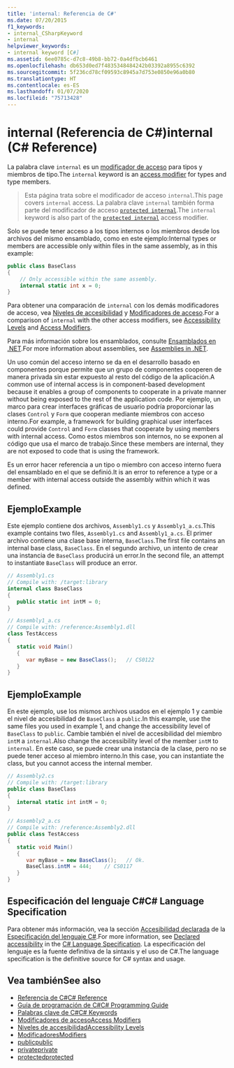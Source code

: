 ```yaml
---
title: 'internal: Referencia de C#'
ms.date: 07/20/2015
f1_keywords:
- internal_CSharpKeyword
- internal
helpviewer_keywords:
- internal keyword [C#]
ms.assetid: 6ee0785c-d7c8-49b8-bb72-0a4dfbcb6461
ms.openlocfilehash: db653d0ed7f4835348484242b03392a8955c6392
ms.sourcegitcommit: 5f236cd78cf09593c8945a7d753e0850e96a0b80
ms.translationtype: HT
ms.contentlocale: es-ES
ms.lasthandoff: 01/07/2020
ms.locfileid: "75713428"
---
```

# <a name="internal-c-reference"></a><span data-ttu-id="67ab1-102">internal (Referencia de C#)</span><span class="sxs-lookup"><span data-stu-id="67ab1-102">internal (C# Reference)</span></span>
<span data-ttu-id="67ab1-103">La palabra clave `internal` es un [modificador de acceso](./access-modifiers.md) para tipos y miembros de tipo.</span><span class="sxs-lookup"><span data-stu-id="67ab1-103">The `internal` keyword is an [access modifier](./access-modifiers.md) for types and type members.</span></span> 
  
 > <span data-ttu-id="67ab1-104">Esta página trata sobre el modificador de acceso `internal`.</span><span class="sxs-lookup"><span data-stu-id="67ab1-104">This page covers `internal` access.</span></span> <span data-ttu-id="67ab1-105">La palabra clave `internal` también forma parte del modificador de acceso [`protected internal`](./protected-internal.md).</span><span class="sxs-lookup"><span data-stu-id="67ab1-105">The `internal` keyword is also part of the [`protected internal`](./protected-internal.md) access modifier.</span></span>
  
<span data-ttu-id="67ab1-106">Solo se puede tener acceso a los tipos internos o los miembros desde los archivos del mismo ensamblado, como en este ejemplo:</span><span class="sxs-lookup"><span data-stu-id="67ab1-106">Internal types or members are accessible only within files in the same assembly, as in this example:</span></span>  
  
```csharp  
public class BaseClass   
{  
    // Only accessible within the same assembly.
    internal static int x = 0;
}  
```  

 <span data-ttu-id="67ab1-107">Para obtener una comparación de `internal` con los demás modificadores de acceso, vea [Niveles de accesibilidad](./accessibility-levels.md) y [Modificadores de acceso](../../programming-guide/classes-and-structs/access-modifiers.md).</span><span class="sxs-lookup"><span data-stu-id="67ab1-107">For a comparison of `internal` with the other access modifiers, see [Accessibility Levels](./accessibility-levels.md) and [Access Modifiers](../../programming-guide/classes-and-structs/access-modifiers.md).</span></span>  
  
 <span data-ttu-id="67ab1-108">Para más información sobre los ensamblados, consulte [Ensamblados en .NET](../../../standard/assembly/index.md).</span><span class="sxs-lookup"><span data-stu-id="67ab1-108">For more information about assemblies, see [Assemblies in .NET](../../../standard/assembly/index.md).</span></span>  
  
 <span data-ttu-id="67ab1-109">Un uso común del acceso interno se da en el desarrollo basado en componentes porque permite que un grupo de componentes cooperen de manera privada sin estar expuesto al resto del código de la aplicación.</span><span class="sxs-lookup"><span data-stu-id="67ab1-109">A common use of internal access is in component-based development because it enables a group of components to cooperate in a private manner without being exposed to the rest of the application code.</span></span> <span data-ttu-id="67ab1-110">Por ejemplo, un marco para crear interfaces gráficas de usuario podría proporcionar las clases `Control` y `Form` que cooperan mediante miembros con acceso interno.</span><span class="sxs-lookup"><span data-stu-id="67ab1-110">For example, a framework for building graphical user interfaces could provide `Control` and `Form` classes that cooperate by using members with internal access.</span></span> <span data-ttu-id="67ab1-111">Como estos miembros son internos, no se exponen al código que usa el marco de trabajo.</span><span class="sxs-lookup"><span data-stu-id="67ab1-111">Since these members are internal, they are not exposed to code that is using the framework.</span></span>  
  
 <span data-ttu-id="67ab1-112">Es un error hacer referencia a un tipo o miembro con acceso interno fuera del ensamblado en el que se definió.</span><span class="sxs-lookup"><span data-stu-id="67ab1-112">It is an error to reference a type or a member with internal access outside the assembly within which it was defined.</span></span>  
  
## <a name="example"></a><span data-ttu-id="67ab1-113">Ejemplo</span><span class="sxs-lookup"><span data-stu-id="67ab1-113">Example</span></span>  
 <span data-ttu-id="67ab1-114">Este ejemplo contiene dos archivos, `Assembly1.cs` y `Assembly1_a.cs`.</span><span class="sxs-lookup"><span data-stu-id="67ab1-114">This example contains two files, `Assembly1.cs` and `Assembly1_a.cs`.</span></span> <span data-ttu-id="67ab1-115">El primer archivo contiene una clase base interna, `BaseClass`.</span><span class="sxs-lookup"><span data-stu-id="67ab1-115">The first file contains an internal base class, `BaseClass`.</span></span> <span data-ttu-id="67ab1-116">En el segundo archivo, un intento de crear una instancia de `BaseClass` producirá un error.</span><span class="sxs-lookup"><span data-stu-id="67ab1-116">In the second file, an attempt to instantiate `BaseClass` will produce an error.</span></span>  
  
```csharp  
// Assembly1.cs  
// Compile with: /target:library  
internal class BaseClass   
{  
   public static int intM = 0;  
}  
```  
  
```csharp  
// Assembly1_a.cs  
// Compile with: /reference:Assembly1.dll  
class TestAccess   
{  
   static void Main()   
   {  
      var myBase = new BaseClass();   // CS0122  
   }  
}  
```  
  
## <a name="example"></a><span data-ttu-id="67ab1-117">Ejemplo</span><span class="sxs-lookup"><span data-stu-id="67ab1-117">Example</span></span>  
 <span data-ttu-id="67ab1-118">En este ejemplo, use los mismos archivos usados en el ejemplo 1 y cambie el nivel de accesibilidad de `BaseClass` a `public`.</span><span class="sxs-lookup"><span data-stu-id="67ab1-118">In this example, use the same files you used in example 1, and change the accessibility level of `BaseClass` to `public`.</span></span> <span data-ttu-id="67ab1-119">Cambie también el nivel de accesibilidad del miembro `intM` a `internal`.</span><span class="sxs-lookup"><span data-stu-id="67ab1-119">Also change the accessibility level of the member `intM` to `internal`.</span></span> <span data-ttu-id="67ab1-120">En este caso, se puede crear una instancia de la clase, pero no se puede tener acceso al miembro interno.</span><span class="sxs-lookup"><span data-stu-id="67ab1-120">In this case, you can instantiate the class, but you cannot access the internal member.</span></span>  
  
```csharp  
// Assembly2.cs  
// Compile with: /target:library  
public class BaseClass   
{  
   internal static int intM = 0;  
}  
```  
  
```csharp  
// Assembly2_a.cs  
// Compile with: /reference:Assembly2.dll  
public class TestAccess   
{  
   static void Main()   
   {  
      var myBase = new BaseClass();   // Ok.  
      BaseClass.intM = 444;    // CS0117  
   }  
}  
```  
  
## <a name="c-language-specification"></a><span data-ttu-id="67ab1-121">Especificación del lenguaje C#</span><span class="sxs-lookup"><span data-stu-id="67ab1-121">C# Language Specification</span></span>  

<span data-ttu-id="67ab1-122">Para obtener más información, vea la sección [Accesibilidad declarada](~/_csharplang/spec/basic-concepts.md#declared-accessibility) de la [Especificación del lenguaje C#](/dotnet/csharp/language-reference/language-specification/introduction).</span><span class="sxs-lookup"><span data-stu-id="67ab1-122">For more information, see [Declared accessibility](~/_csharplang/spec/basic-concepts.md#declared-accessibility) in the [C# Language Specification](/dotnet/csharp/language-reference/language-specification/introduction).</span></span> <span data-ttu-id="67ab1-123">La especificación del lenguaje es la fuente definitiva de la sintaxis y el uso de C#.</span><span class="sxs-lookup"><span data-stu-id="67ab1-123">The language specification is the definitive source for C# syntax and usage.</span></span>
  
## <a name="see-also"></a><span data-ttu-id="67ab1-124">Vea también</span><span class="sxs-lookup"><span data-stu-id="67ab1-124">See also</span></span>

- [<span data-ttu-id="67ab1-125">Referencia de C#</span><span class="sxs-lookup"><span data-stu-id="67ab1-125">C# Reference</span></span>](../index.md)
- [<span data-ttu-id="67ab1-126">Guía de programación de C#</span><span class="sxs-lookup"><span data-stu-id="67ab1-126">C# Programming Guide</span></span>](../../programming-guide/index.md)
- [<span data-ttu-id="67ab1-127">Palabras clave de C#</span><span class="sxs-lookup"><span data-stu-id="67ab1-127">C# Keywords</span></span>](./index.md)
- [<span data-ttu-id="67ab1-128">Modificadores de acceso</span><span class="sxs-lookup"><span data-stu-id="67ab1-128">Access Modifiers</span></span>](./access-modifiers.md)
- [<span data-ttu-id="67ab1-129">Niveles de accesibilidad</span><span class="sxs-lookup"><span data-stu-id="67ab1-129">Accessibility Levels</span></span>](./accessibility-levels.md)
- [<span data-ttu-id="67ab1-130">Modificadores</span><span class="sxs-lookup"><span data-stu-id="67ab1-130">Modifiers</span></span>](index.md)
- [<span data-ttu-id="67ab1-131">public</span><span class="sxs-lookup"><span data-stu-id="67ab1-131">public</span></span>](./public.md)
- [<span data-ttu-id="67ab1-132">private</span><span class="sxs-lookup"><span data-stu-id="67ab1-132">private</span></span>](./private.md)
- [<span data-ttu-id="67ab1-133">protected</span><span class="sxs-lookup"><span data-stu-id="67ab1-133">protected</span></span>](./protected.md)
